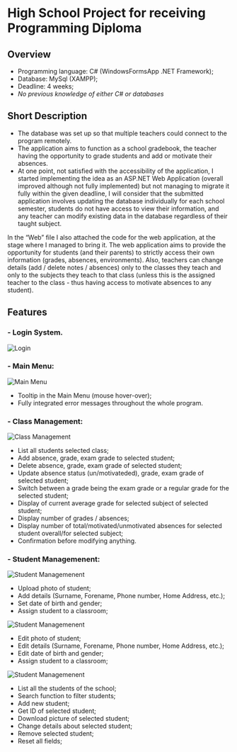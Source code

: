 # High School Project for receiving Programming Diploma
## Overview
- Programming language: C# (WindowsFormsApp .NET Framework); 
- Database: MySql (XAMPP);
- Deadline: 4 weeks;
- *No previous knowledge of either C# or databases*

## Short Description
- The database was set up so that multiple teachers could connect to the program remotely.
- The application aims to function as a school gradebook, the teacher having the opportunity to grade students and add or motivate their absences. 
- At one point, not satisfied with the accessibility of the application, I started implementing the idea as an ASP.NET Web Application (overall improved although not fully implemented) but not managing to migrate it fully within the given deadline, I will consider that the submitted application involves updating the database individually for each school semester, students do not have access to view their information, and any teacher can modify existing data in the database regardless of their taught subject.

In the “Web” file I also attached the code for the web application, at the stage where I managed to bring it. The web application aims to provide the opportunity for students (and their parents) to strictly access their own information (grades, absences, environments). Also, teachers can change details (add / delete notes / absences) only to the classes they teach and only to the subjects they teach to that class (unless this is the assigned teacher to the class - thus having access to motivate absences to any student).

## Features
### - Login System.
![Login](/images/login.PNG)

### - Main Menu:
![Main Menu](/images/main_menu.PNG)
  - Tooltip in the Main Menu (mouse hover-over);
  - Fully integrated error messages throughout the whole program.

### - Class Management:
![Class Management](/images/class_management.PNG)
  - List all students selected class;
  - Add absence, grade, exam grade to selected student;
  - Delete absence, grade, exam grade of selected student;
  - Update absence status (un/motivateded), grade, exam grade of selected student;
  - Switch between a grade being the exam grade or a regular grade for the selected student;
  - Display of current average grade for selected subject of selected student;
  - Display number of grades / absences;
  - Display number of total/motivated/unmotivated absences for selected student overall/for selected subject; 
  - Confirmation before modifying anything.

### - Student Managemenent:
![Student Managemenent](/images/add_student.PNG)
  - Upload photo of student;
  - Add details (Surname, Forename, Phone number, Home Address, etc.);
  - Set date of birth and gender;
  - Assign student to a classroom;
  
![Student Managemenent](/images/manage_student.PNG)
  - Edit photo of student;
  - Edit details (Surname, Forename, Phone number, Home Address, etc.);
  - Edit date of birth and gender;
  - Assign student to a classroom;

![Student Managemenent](/images/search_edit_delete_students.PNG)
  - List all the students of the school;
  - Search function to filter students;
  - Add new student;
  - Get ID of selected student;
  - Download picture of selected student;
  - Change details about selected student;
  - Remove selected student;
  - Reset all fields;
